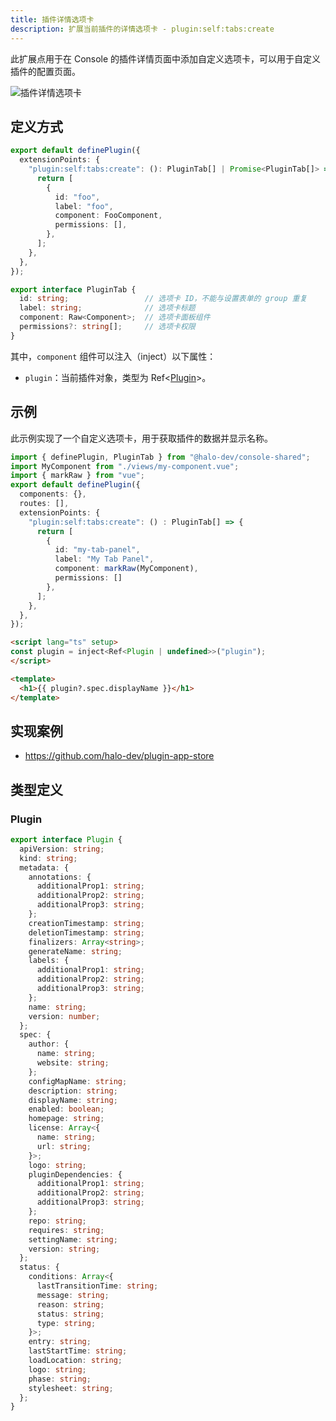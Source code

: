 ```yaml
---
title: 插件详情选项卡
description: 扩展当前插件的详情选项卡 - plugin:self:tabs:create
---
```


此扩展点用于在 Console 的插件详情页面中添加自定义选项卡，可以用于自定义插件的配置页面。

![插件详情选项卡](/img/developer-guide/plugin/api-reference/ui/extension-points/plugin-self-tabs-create.png)

## 定义方式

```ts
export default definePlugin({
  extensionPoints: {
    "plugin:self:tabs:create": (): PluginTab[] | Promise<PluginTab[]> => {
      return [
        {
          id: "foo",
          label: "foo",
          component: FooComponent,
          permissions: [],
        },
      ];
    },
  },
});
```

```ts title="PluginTab"
export interface PluginTab {
  id: string;                 // 选项卡 ID，不能与设置表单的 group 重复
  label: string;              // 选项卡标题
  component: Raw<Component>;  // 选项卡面板组件
  permissions?: string[];     // 选项卡权限
}
```

其中，`component` 组件可以注入（inject）以下属性：

- `plugin`：当前插件对象，类型为 Ref<[Plugin](#plugin)>。

## 示例

此示例实现了一个自定义选项卡，用于获取插件的数据并显示名称。

```ts
import { definePlugin, PluginTab } from "@halo-dev/console-shared";
import MyComponent from "./views/my-component.vue";
import { markRaw } from "vue";
export default definePlugin({
  components: {},
  routes: [],
  extensionPoints: {
    "plugin:self:tabs:create": () : PluginTab[] => {
      return [
        {
          id: "my-tab-panel",
          label: "My Tab Panel",
          component: markRaw(MyComponent),
          permissions: []
        },
      ];
    },
  },
});
```

```html title="./views/my-component.vue"
<script lang="ts" setup>
const plugin = inject<Ref<Plugin | undefined>>("plugin");
</script>

<template>
  <h1>{{ plugin?.spec.displayName }}</h1>
</template>
```

## 实现案例

- <https://github.com/halo-dev/plugin-app-store>

## 类型定义

### Plugin

```ts
export interface Plugin {
  apiVersion: string;
  kind: string;
  metadata: {
    annotations: {
      additionalProp1: string;
      additionalProp2: string;
      additionalProp3: string;
    };
    creationTimestamp: string;
    deletionTimestamp: string;
    finalizers: Array<string>;
    generateName: string;
    labels: {
      additionalProp1: string;
      additionalProp2: string;
      additionalProp3: string;
    };
    name: string;
    version: number;
  };
  spec: {
    author: {
      name: string;
      website: string;
    };
    configMapName: string;
    description: string;
    displayName: string;
    enabled: boolean;
    homepage: string;
    license: Array<{
      name: string;
      url: string;
    }>;
    logo: string;
    pluginDependencies: {
      additionalProp1: string;
      additionalProp2: string;
      additionalProp3: string;
    };
    repo: string;
    requires: string;
    settingName: string;
    version: string;
  };
  status: {
    conditions: Array<{
      lastTransitionTime: string;
      message: string;
      reason: string;
      status: string;
      type: string;
    }>;
    entry: string;
    lastStartTime: string;
    loadLocation: string;
    logo: string;
    phase: string;
    stylesheet: string;
  };
}
```
